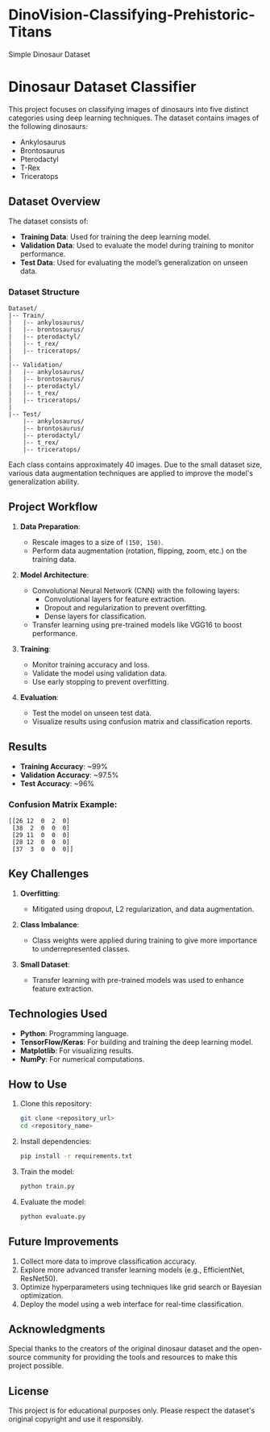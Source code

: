 # DinoVision-Classifying-Prehistoric-Titans
Simple Dinosaur Dataset

# Dinosaur Dataset Classifier

This project focuses on classifying images of dinosaurs into five distinct categories using deep learning techniques. The dataset contains images of the following dinosaurs:

- Ankylosaurus
- Brontosaurus
- Pterodactyl
- T-Rex
- Triceratops

## Dataset Overview

The dataset consists of:
- **Training Data**: Used for training the deep learning model.
- **Validation Data**: Used to evaluate the model during training to monitor performance.
- **Test Data**: Used for evaluating the model’s generalization on unseen data.

### Dataset Structure
```
Dataset/
|-- Train/
|   |-- ankylosaurus/
|   |-- brontosaurus/
|   |-- pterodactyl/
|   |-- t_rex/
|   |-- triceratops/
|
|-- Validation/
|   |-- ankylosaurus/
|   |-- brontosaurus/
|   |-- pterodactyl/
|   |-- t_rex/
|   |-- triceratops/
|
|-- Test/
    |-- ankylosaurus/
    |-- brontosaurus/
    |-- pterodactyl/
    |-- t_rex/
    |-- triceratops/
```

Each class contains approximately 40 images. Due to the small dataset size, various data augmentation techniques are applied to improve the model's generalization ability.

## Project Workflow

1. **Data Preparation**:
   - Rescale images to a size of `(150, 150)`.
   - Perform data augmentation (rotation, flipping, zoom, etc.) on the training data.

2. **Model Architecture**:
   - Convolutional Neural Network (CNN) with the following layers:
     - Convolutional layers for feature extraction.
     - Dropout and regularization to prevent overfitting.
     - Dense layers for classification.
   - Transfer learning using pre-trained models like VGG16 to boost performance.

3. **Training**:
   - Monitor training accuracy and loss.
   - Validate the model using validation data.
   - Use early stopping to prevent overfitting.

4. **Evaluation**:
   - Test the model on unseen test data.
   - Visualize results using confusion matrix and classification reports.

## Results

- **Training Accuracy**: ~99%
- **Validation Accuracy**: ~97.5%
- **Test Accuracy**: ~96%

### Confusion Matrix Example:
```
[[26 12  0  2  0]
 [38  2  0  0  0]
 [29 11  0  0  0]
 [28 12  0  0  0]
 [37  3  0  0  0]]
```

## Key Challenges

1. **Overfitting**:
   - Mitigated using dropout, L2 regularization, and data augmentation.

2. **Class Imbalance**:
   - Class weights were applied during training to give more importance to underrepresented classes.

3. **Small Dataset**:
   - Transfer learning with pre-trained models was used to enhance feature extraction.

## Technologies Used

- **Python**: Programming language.
- **TensorFlow/Keras**: For building and training the deep learning model.
- **Matplotlib**: For visualizing results.
- **NumPy**: For numerical computations.

## How to Use

1. Clone this repository:
   ```bash
   git clone <repository_url>
   cd <repository_name>
   ```

2. Install dependencies:
   ```bash
   pip install -r requirements.txt
   ```

3. Train the model:
   ```bash
   python train.py
   ```

4. Evaluate the model:
   ```bash
   python evaluate.py
   ```

## Future Improvements

1. Collect more data to improve classification accuracy.
2. Explore more advanced transfer learning models (e.g., EfficientNet, ResNet50).
3. Optimize hyperparameters using techniques like grid search or Bayesian optimization.
4. Deploy the model using a web interface for real-time classification.

## Acknowledgments

Special thanks to the creators of the original dinosaur dataset and the open-source community for providing the tools and resources to make this project possible.

## License

This project is for educational purposes only. Please respect the dataset's original copyright and use it responsibly.
